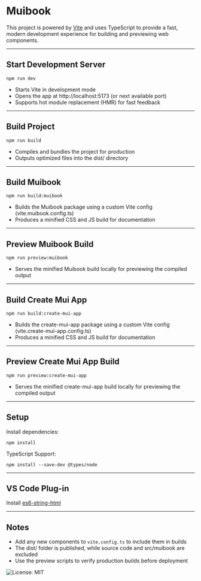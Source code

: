 # Muibook

This project is powered by [Vite](https://vitejs.dev/) and uses TypeScript to provide a fast, modern development experience for building and previewing web components.

---

## Start Development Server

`npm run dev`

- Starts Vite in development mode
- Opens the app at http://localhost:5173 (or next available port)
- Supports hot module replacement (HMR) for fast feedback

---

## Build Project

`npm run build`

- Compiles and bundles the project for production
- Outputs optimized files into the dist/ directory

---

## Build Muibook

`npm run build:muibook`

- Builds the Muibook package using a custom Vite config (vite.muibook.config.ts)
- Produces a minified CSS and JS build for documentation

---

## Preview Muibook Build

`npm run preview:muibook`

- Serves the minified Muibook build locally for previewing the compiled output

---

## Build Create Mui App

`npm run build:create-mui-app`

- Builds the create-mui-app package using a custom Vite config (vite.create-mui-app.config.ts)
- Produces a minified CSS and JS build for documentation

---

## Preview Create Mui App Build

`npm run preview:create-mui-app`

- Serves the minified create-mui-app build locally for previewing the compiled output

---

## Setup

Install dependencies:

`npm install`

TypeScript Support:

`npm install --save-dev @types/node`

---

## VS Code Plug-in

Install [es6-string-html](https://marketplace.visualstudio.com/items?itemName=Tobermory.es6-string-html)

---

## Notes

- Add any new components to `vite.config.ts` to include them in builds
- The dist/ folder is published, while source code and src/muibook are excluded
- Use the preview scripts to verify production builds before deployment

![License: MIT](https://img.shields.io/badge/License-MIT-yellow.svg)
